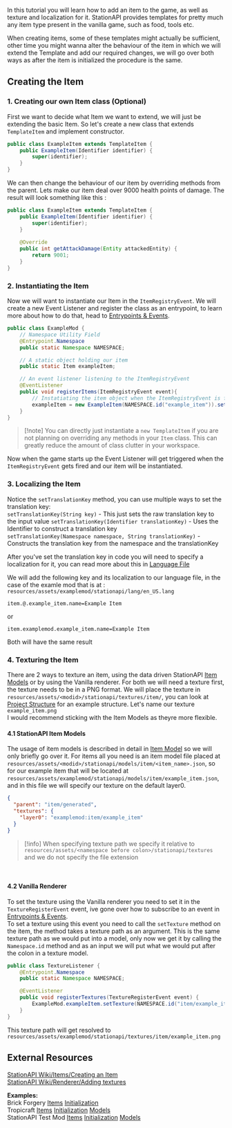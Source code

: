In this tutorial you will learn how to add an item to the game, as well as texture and localization for it. StationAPI provides templates for pretty much any item type present in the vanilla game, such as food, tools etc.  

When creating items, some of these templates might actually be sufficient, other time you might wanna alter the behaviour of the item in which we will extend the Template and add our required changes, we will go over both ways as after the item is initialized the procedure is the same.  

## Creating the Item
### 1. Creating our own Item class (Optional)
First we want to decide what Item we want to extend, we will just be extending the basic Item. So let's create a new class that extends `TemplateItem` and implement constructor.  

```java
public class ExampleItem extends TemplateItem {  
    public ExampleItem(Identifier identifier) {  
        super(identifier);  
    }  
}
```

We can then change the behaviour of our item by overriding methods from the parent. Lets make our item deal over 9000 health points of damage. The result will look something like this :  

```java
public class ExampleItem extends TemplateItem {  
    public ExampleItem(Identifier identifier) {  
        super(identifier);  
    }  
  
    @Override  
    public int getAttackDamage(Entity attackedEntity) {  
        return 9001;  
    }  
}
```

### 2. Instantiating the Item
Now we will want to instantiate our Item in the `ItemRegistryEvent`. We will create a new Event Listener and register the class as an entrypoint, to learn more about how to do that, head to [Entrypoints & Events](Entrypoints%20&%20Events.md).

```java
public class ExampleMod {
	// Namespace Utility Field
	@Entrypoint.Namespace  
	public static Namespace NAMESPACE;

	// A static object holding our item
	public static Item exampleItem;

	// An event listener listening to the ItemRegistryEvent
	@EventListener  
	public void registerItems(ItemRegistryEvent event){
		// Instatiating the item object when the ItemRegistryEvent is fired
		exampleItem = new ExampleItem(NAMESPACE.id("example_item")).setTranslationKey(NAMESPACE, "example_item");
	}
}
```

> [!note] You can directly just instantiate a `new TemplateItem` if you are not planning on overriding any methods in your `Item` class. This can greatly reduce the amount of class clutter in your workspace.

Now when the game starts up the Event Listener will get triggered when the  `ItemRegistryEvent` gets fired and our item will be instantiated.  
### 3. Localizing the Item
Notice the `setTranslationKey` method, you can use multiple ways to set the translation key:  
`setTranslationKey(String key)` - This just sets the raw translation key to the input value
`setTranslationKey(Identifier translationKey)` - Uses the Identifier to construct a translation key  
`setTranslationKey(Namespace namespace, String translationKey)` - Constructs the translation key from the namespace and the translationKey  

After you've set the translation key in code you will need to specify a localization for it, you can read more about this in [Language File](Language%20File.md)  

We will add the following key and its localization to our language file, in the case of the examle mod that is at : `resources/assets/examplemod/stationapi/lang/en_US.lang`

```properties
item.@.example_item.name=Example Item
```

or  

```properties
item.examplemod.example_item.name=Example Item
```

Both will have the same result

### 4. Texturing the Item
There are 2 ways to texture an item, using the data driven StationAPI [Item Models](Item%20Model.md) or by using the Vanilla renderer.  For both we will need a texture first, the texture needs to be in a PNG format. We will place the texture in `resources/assets/<modid>/stationapi/textures/item/`, you can look at [Project Structure](Project%20Structure.md) for an example structure. Let's name our texture `example_item.png`  
I would recommend sticking with the Item Models as theyre more flexible.

#### 4.1 StationAPI Item Models
The usage of item models is described in detail in [Item Model](Item%20Model.md) so we will only briefly go over it. For items all you need is an item model file placed at `resources/assets/<modid>/stationapi/models/item/<item_name>.json`, so for our example item that will be located at `resources/assets/examplemod/stationapi/models/item/example_item.json`, and in this file we will specify our texture on the default layer0. 

```json
{  
  "parent": "item/generated",  
  "textures": {  
    "layer0": "examplemod:item/example_item"  
  }  
}
```

>[!info] When specifying texture path we specify it relative to `resources/assets/<namespace before colon>/stationapi/textures` and we do not specify the file extension

  &nbsp;
#### 4.2 Vanilla Renderer
To set the texture using the Vanilla renderer you need to set it in the `TextureRegisterEvent` event, ive gone over how to subscribe to an event in [Entrypoints & Events](Entrypoints%20&%20Events.md).   
To set a texture using this event you need to call the `setTexture` method on the item, the method takes a texture path as an argument. This is the same texture path as we would put into a model, only now we get it by calling the `Namespace.id` method and as an input we will put what we would put after the colon in a texture model.

```java
public class TextureListener {
    @Entrypoint.Namespace
    public static Namespace NAMESPACE;

    @EventListener
    public void registerTextures(TextureRegisterEvent event) {
        ExampleMod.exampleItem.setTexture(NAMESPACE.id("item/example_item"));
    }
}
```

This texture path will get resolved to `resources/assets/examplemod/stationapi/textures/item/example_item.png`

## External Resources
[StationAPI Wiki/Items/Creating an Item](https://github.com/ModificationStation/StationAPI/wiki/Creating-an-item)  
[StationAPI Wiki/Renderer/Adding textures](https://github.com/ModificationStation/StationAPI/wiki/Adding-textures)  

**Examples:**  
Brick Forgery [Items](https://github.com/Atilist/BrickForgery/tree/master/src/main/java/net/alternateadventure/brickforgery/items)  [Initialization](https://github.com/Atilist/BrickForgery/blob/master/src/main/java/net/alternateadventure/brickforgery/events/init/ItemListener.java)  
Tropicraft [Items](https://github.com/DanyGames2014/Tropicraft/tree/master/src/main/java/net/danygames2014/tropicraft/item)  [Initialization](https://github.com/DanyGames2014/Tropicraft/blob/master/src/main/java/net/danygames2014/tropicraft/Tropicraft.java#L141)  [Models](https://github.com/DanyGames2014/Tropicraft/tree/master/src/main/resources/assets/tropicraft/stationapi/models/item)   
StationAPI Test Mod [Items](https://github.com/ModificationStation/StationAPI/tree/master/src/test/java/net/modificationstation/sltest/item)  [Initialization](https://github.com/ModificationStation/StationAPI/blob/master/src/test/java/net/modificationstation/sltest/item/ItemListener.java)  [Models](https://github.com/ModificationStation/StationAPI/tree/master/src/test/resources/assets/sltest/stationapi/models/item)



